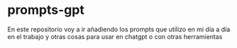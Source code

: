 # prompts-gpt

En este repositorio voy a ir añadiendo los prompts que utilizo en mi día a día en el trabajo y otras cosas para usar en chatgpt o con otras herramientas